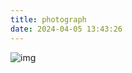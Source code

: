 ```yaml
---
title: photograph
date: 2024-04-05 13:43:26
---
```


![img](https://cdn.jsdelivr.net/gh/Palpitate-xus/palpitate_blog/source/img/bg.jpg)